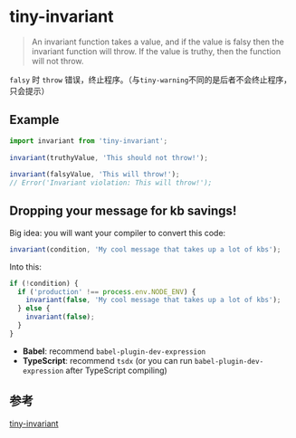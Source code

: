 # tiny-invariant
> An invariant function takes a value, and if the value is falsy then the invariant function will throw. If the value is truthy, then the function will not throw.

`falsy` 时 `throw` 错误，终止程序。（与`tiny-warning`不同的是后者不会终止程序，只会提示）

## Example
```js
import invariant from 'tiny-invariant';
 
invariant(truthyValue, 'This should not throw!');
 
invariant(falsyValue, 'This will throw!');
// Error('Invariant violation: This will throw!');
```

## Dropping your message for kb savings!
Big idea: you will want your compiler to convert this code:

```js
invariant(condition, 'My cool message that takes up a lot of kbs');
```

Into this:
```js
if (!condition) {
  if ('production' !== process.env.NODE_ENV) {
    invariant(false, 'My cool message that takes up a lot of kbs');
  } else {
    invariant(false);
  }
}
```

- **Babel**: recommend `babel-plugin-dev-expression`
- **TypeScript**: recommend `tsdx` (or you can run `babel-plugin-dev-expression` after TypeScript compiling)

## 参考
[tiny-invariant](https://github.com/alexreardon/tiny-invariant)